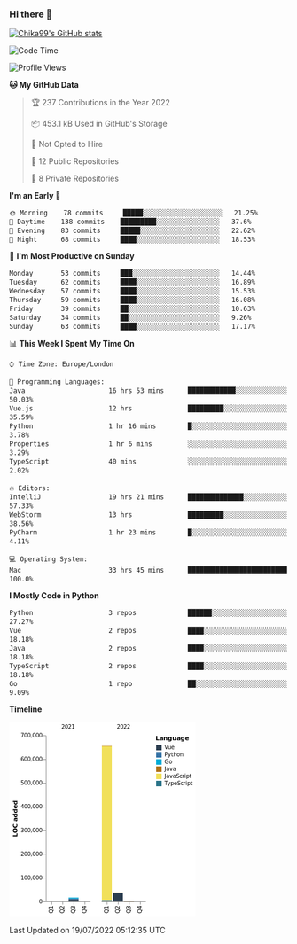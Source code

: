 ### Hi there 👋
[![Chika99's GitHub stats](https://github-readme-stats.vercel.app/api?username=Chika99&count_private=true&show_icons=true)](https://github.com/anuraghazra/github-readme-stats)

<!--START_SECTION:waka-->
![Code Time](http://img.shields.io/badge/Code%20Time-0%20secs-blue)

![Profile Views](http://img.shields.io/badge/Profile%20Views-13-blue)

**🐱 My GitHub Data** 

> 🏆 237 Contributions in the Year 2022
 > 
> 📦 453.1 kB Used in GitHub's Storage 
 > 
> 🚫 Not Opted to Hire
 > 
> 📜 12 Public Repositories 
 > 
> 🔑 8 Private Repositories  
 > 
**I'm an Early 🐤** 

```text
🌞 Morning    78 commits     █████░░░░░░░░░░░░░░░░░░░░   21.25% 
🌆 Daytime    138 commits    █████████░░░░░░░░░░░░░░░░   37.6% 
🌃 Evening    83 commits     █████░░░░░░░░░░░░░░░░░░░░   22.62% 
🌙 Night      68 commits     ████░░░░░░░░░░░░░░░░░░░░░   18.53%

```
📅 **I'm Most Productive on Sunday** 

```text
Monday       53 commits     ███░░░░░░░░░░░░░░░░░░░░░░   14.44% 
Tuesday      62 commits     ████░░░░░░░░░░░░░░░░░░░░░   16.89% 
Wednesday    57 commits     ████░░░░░░░░░░░░░░░░░░░░░   15.53% 
Thursday     59 commits     ████░░░░░░░░░░░░░░░░░░░░░   16.08% 
Friday       39 commits     ██░░░░░░░░░░░░░░░░░░░░░░░   10.63% 
Saturday     34 commits     ██░░░░░░░░░░░░░░░░░░░░░░░   9.26% 
Sunday       63 commits     ████░░░░░░░░░░░░░░░░░░░░░   17.17%

```


📊 **This Week I Spent My Time On** 

```text
⌚︎ Time Zone: Europe/London

💬 Programming Languages: 
Java                     16 hrs 53 mins      ████████████░░░░░░░░░░░░░   50.03% 
Vue.js                   12 hrs              █████████░░░░░░░░░░░░░░░░   35.59% 
Python                   1 hr 16 mins        █░░░░░░░░░░░░░░░░░░░░░░░░   3.78% 
Properties               1 hr 6 mins         ░░░░░░░░░░░░░░░░░░░░░░░░░   3.29% 
TypeScript               40 mins             ░░░░░░░░░░░░░░░░░░░░░░░░░   2.02%

🔥 Editors: 
IntelliJ                 19 hrs 21 mins      ██████████████░░░░░░░░░░░   57.33% 
WebStorm                 13 hrs              █████████░░░░░░░░░░░░░░░░   38.56% 
PyCharm                  1 hr 23 mins        █░░░░░░░░░░░░░░░░░░░░░░░░   4.11%

💻 Operating System: 
Mac                      33 hrs 45 mins      █████████████████████████   100.0%

```

**I Mostly Code in Python** 

```text
Python                   3 repos             ██████░░░░░░░░░░░░░░░░░░░   27.27% 
Vue                      2 repos             ████░░░░░░░░░░░░░░░░░░░░░   18.18% 
Java                     2 repos             ████░░░░░░░░░░░░░░░░░░░░░   18.18% 
TypeScript               2 repos             ████░░░░░░░░░░░░░░░░░░░░░   18.18% 
Go                       1 repo              ██░░░░░░░░░░░░░░░░░░░░░░░   9.09%

```


**Timeline**

![Chart not found](https://raw.githubusercontent.com/Chika99/Chika99/main/charts/bar_graph.png) 


 Last Updated on 19/07/2022 05:12:35 UTC
<!--END_SECTION:waka-->

<!--
**Chika99/Chika99** is a ✨ _special_ ✨ repository because its `README.md` (this file) appears on your GitHub profile.

Here are some ideas to get you started:

- 🔭 I’m currently working on ...
- 🌱 I’m currently learning ...
- 👯 I’m looking to collaborate on ...
- 🤔 I’m looking for help with ...
- 💬 Ask me about ...
- 📫 How to reach me: ...
- 😄 Pronouns: ...
- ⚡ Fun fact: ...
-->
